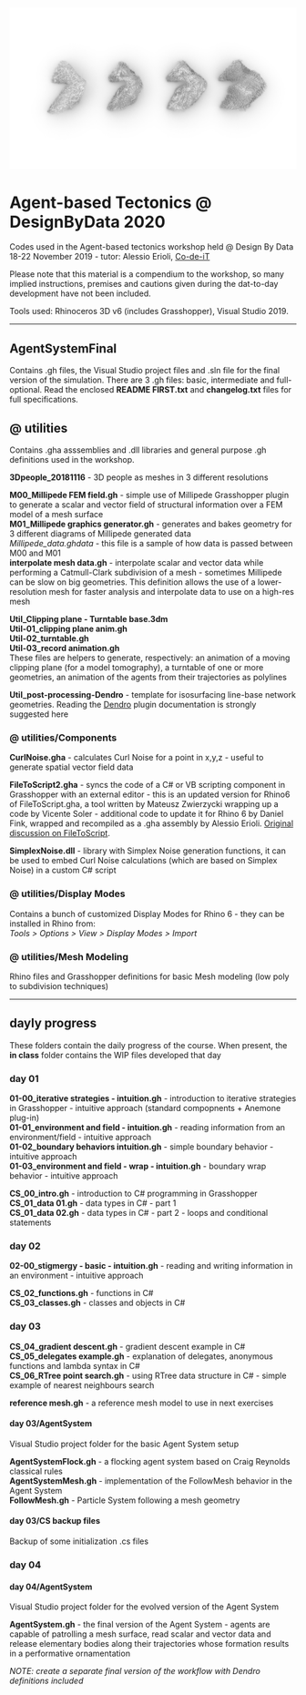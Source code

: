 ![Agent Based Tectonics](https://raw.githubusercontent.com/Co-de-iT/DesignByData_ATA2020/master/%40%20images/cover_00.jpg)

# Agent-based Tectonics @ DesignByData 2020  
  
Codes used in the Agent-based tectonics workshop held @ Design By Data 18-22 November 2019 - tutor: Alessio Erioli, [Co-de-iT](https://www.co-de-it.com)

Please note that this material is a compendium to the workshop, so many implied instructions, premises and cautions given during the dat-to-day development have not been included.

Tools used: Rhinoceros 3D v6 (includes Grasshopper), Visual Studio 2019.

---

## AgentSystemFinal

Contains .gh files, the Visual Studio project files and .sln file for the final version of the simulation. There are 3 .gh files: basic, intermediate and full-optional. Read the enclosed **README FIRST.txt** and **changelog.txt** files for full specifications.

## @ utilities

Contains .gha asssemblies and .dll libraries and general purpose .gh definitions used in the workshop.

**3Dpeople_20181116** - 3D people as meshes in 3 different resolutions

**M00_Millipede FEM field.gh** - simple use of Millipede Grasshopper plugin to generate a scalar and vector field of structural information over a FEM model of a mesh surface  
**M01_Millipede graphics generator.gh** - generates and bakes geometry for 3 different diagrams of Millipede generated data  
*Millipede_data.ghdata* - this file is a sample of how data is passed between M00 and M01  
**interpolate mesh data.gh** - interpolate scalar and vector data while performing a Catmull-Clark subdivision of a mesh - sometimes Millipede can be slow on big geometries. This definition allows the use of a lower-resolution mesh for faster analysis and interpolate data to use on a high-res mesh

**Util_Clipping plane - Turntable base.3dm**  
**Util-01_clipping plane anim.gh**  
**Util-02_turntable.gh**  
**Util-03_record animation.gh**  
These files are helpers to generate, respectively: an animation of a moving clipping plane (for a model tomography), a turntable of one or more geometries, an animation of the agents from their trajectories as polylines

**Util_post-processing-Dendro** - template for isosurfacing line-base network geometries. Reading the [Dendro](https://www.food4rhino.com/app/dendro) plugin documentation is strongly suggested here
<br>


### @ utilities/Components
**CurlNoise.gha** - calculates Curl Noise for a point in x,y,z - useful to generate spatial vector field data

**FileToScript2.gha** - syncs the code of a C# or VB scripting component in Grasshopper with an external editor - this is an updated version for Rhino6 of FileToScript.gha, a tool written by Mateusz Zwierzycki wrapping up a code by Vicente Soler - additional code to update it for Rhino 6 by Daniel Fink, wrapped and recompiled as a .gha assembly by Alessio Erioli. [Original discussion on FileToScript](https://www.grasshopper3d.com/forum/topics/file-to-script-maths?groupUrl=milkbox&).

**SimplexNoise.dll** - library with Simplex Noise generation functions, it can be used to embed Curl Noise calculations (which are based on Simplex Noise) in a custom C# script
<br>

### @ utilities/Display Modes
Contains a bunch of customized Display Modes for Rhino 6 - they can be installed in Rhino from:  
_Tools > Options > View > Display Modes > Import_
<br>

### @ utilities/Mesh Modeling
Rhino files and Grasshopper definitions for basic Mesh modeling (low poly to subdivision techniques)

---
## dayly progress

These folders contain the daily progress of the course. When present, the **in class** folder contains the WIP files developed that day
  
### day 01

**01-00_iterative strategies - intuition.gh** - introduction to iterative strategies in Grasshopper - intuitive approach (standard compopnents + Anemone plug-in)   
**01-01_environment and field - intuition.gh** - reading information from an environment/field - intuitive approach  
**01-02_boundary behaviors intuition.gh** - simple boundary behavior - intuitive approach  
**01-03_environment and field - wrap - intuition.gh** - boundary wrap behavior - intuitive approach


**CS_00_intro.gh** - introduction to C# programming in Grasshopper  
**CS_01_data 01.gh** - data types in C# - part 1  
**CS_01_data 02.gh** - data types in C# - part 2 - loops and conditional statements
  
  
### day 02

**02-00_stigmergy - basic - intuition.gh** - reading and writing information in an environment - intuitive approach

**CS_02_functions.gh** - functions in C#  
**CS_03_classes.gh** - classes and objects in C#
  
  
### day 03

**CS_04_gradient descent.gh** - gradient descent example in C#  
**CS_05_delegates example.gh** - explanation of delegates, anonymous functions and lambda syntax in C#  
**CS_06_RTree point search.gh** - using RTree data structure in C# - simple example of nearest neighbours search

**reference mesh.gh** - a reference mesh model to use in next exercises

#### day 03/AgentSystem

Visual Studio project folder for the basic Agent System setup

**AgentSystemFlock.gh** - a flocking agent system based on Craig Reynolds classical rules  
**AgentSystemMesh.gh** - implementation of the FollowMesh behavior in the Agent System  
**FollowMesh.gh** - Particle System following a mesh geometry

#### day 03/CS backup files
Backup of some initialization .cs files
  
  
### day 04

#### day 04/AgentSystem
Visual Studio project folder for the evolved version of the Agent System

**AgentSystem.gh** - the final version of the Agent System - agents are capable of patrolling a mesh surface, read scalar and vector data and release elementary bodies along their trajectories whose formation results in a performative ornamentation


_NOTE: create a separate final version of the workflow with Dendro definitions included_
